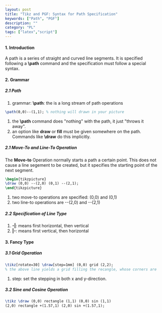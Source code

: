 ```yaml
---
layout: post
title: "Tikz and PGF: Syntax for Path Specification"
keywords: ["Path", "PGF"]
description: ""
category: "PL"
tags: ["latex","script"]
---
```



#### 1. Introduction
A path is a series of straight and curved line segments. It is specified following a **\path**
command and the specification must follow a special syntax.


#### 2. Grammar

##### 2.1 Path 

1. grammar: **\path<specification>**: the **<specification>** is a long stream of path operations

```latex
\path(0,0)--(1,1); % nothing will drawn in your picture
```
1. the **\path** command does "nothing" with the path, it just "throws it away".
2. an option like **draw** or **fill** must be given somewhere on the path. Commands like **\draw**
   do this implicitly.



##### 2.1 Move-To and Line-To Operation

The **Move-to** Operation normally starts a path a certain point. This does not cause a line
segement to be created, but it specifies the starting point of the next segment.

```latex
\begin{tikzpicture}
\draw (0,0) --(2,0) (0,1) --(2,1);
\end{tikzpicture}
```
1. two move-to operations are specified: (0,0) and (0,1)
2. two line-to operations are --(2,0) and --(2,1)

##### 2.2 Specification of Line Type
1. **-|**: means first horizontal, then vertical
2. **|-**: means first vertical, then horizontal


#### 3. Fancy Type

##### 3.1 Grid Operation

```latex
\tikz[rotate=30] \draw[step=1mm] (0,0) grid (2,2);
% the above line yields a grid filling the recangle, whose corners are at (1,1) and (3,3);
```
1. step: set the stepping in both x and y-direction.

##### 3.2 Sine and Cosine Operation

```latex
\tikz \draw (0,0) rectangle (1,1) (0,0) sin (1,1)
(2,0) rectangle +(1.57,1) (2,0) sin +(1.57,1);
```




